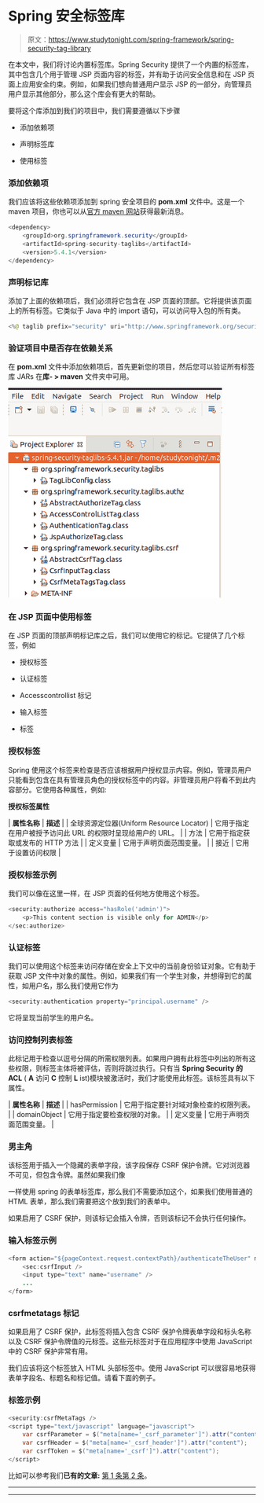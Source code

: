 # Spring 安全标签库

> 原文：<https://www.studytonight.com/spring-framework/spring-security-tag-library>

在本文中，我们将讨论内置标签库。Spring Security 提供了一个内置的标签库，其中包含几个用于管理 JSP 页面内容的标签，并有助于访问安全信息和在 JSP 页面上应用安全约束。例如，如果我们想向普通用户显示 JSP 的一部分，向管理员用户显示其他部分，那么这个库会有更大的帮助。

要将这个库添加到我们的项目中，我们需要遵循以下步骤

*   添加依赖项

*   声明标签库

*   使用标签

### 添加依赖项

我们应该将这些依赖项添加到 spring 安全项目的 **pom.xml** 文件中。这是一个 maven 项目，你也可以从[官方 maven 网站](https://mvnrepository.com/artifact/org.springframework.security/spring-security-taglibs)获得最新消息。

```java
<dependency>
    <groupId>org.springframework.security</groupId>
    <artifactId>spring-security-taglibs</artifactId>
    <version>5.4.1</version>
</dependency> 
```

### 声明标记库

添加了上面的依赖项后，我们必须将它包含在 JSP 页面的顶部。它将提供该页面上的所有标签。它类似于 Java 中的 import 语句，可以访问导入包的所有类。

```java
<%@ taglib prefix="security" uri="http://www.springframework.org/security/tags" %>
```

### 验证项目中是否存在依赖关系

在 **pom.xml** 文件中添加依赖项后，首先更新您的项目，然后您可以验证所有标签库 JARs 在**库- > maven** 文件夹中可用。

![](img/cc3e518c0733a833fab0659b3a0ee1f3.png)

### 在 JSP 页面中使用标签

在 JSP 页面的顶部声明标记库之后，我们可以使用它的标记。它提供了几个标签，例如

*   授权标签

*   认证标签

*   Accesscontrollist 标记

*   输入标签

*   标签

### 授权标签

Spring 使用这个标签来检查是否应该根据用户授权显示内容。例如，管理员用户只能看到包含在具有管理员角色的授权标签中的内容。非管理员用户将看不到此内容部分。它使用各种属性，例如:

**授权标签属性**

| **属性名称** | **描述** |
| 全球资源定位器(Uniform Resource Locator) | 它用于指定在用户被授予访问此 URL 的权限时呈现给用户的 URL。 |
| 方法 | 它用于指定获取或发布的 HTTP 方法 |
| 定义变量 | 它用于声明页面范围变量。 |
| 接近 | 它用于设置访问权限 |

### **授权标签示例**

我们可以像在这里一样，在 JSP 页面的任何地方使用这个标签。

```java
<security:authorize access="hasRole('admin')">
    <p>This content section is visible only for ADMIN</p>
</sec:authorize>
```

### 认证标签

我们可以使用这个标签来访问存储在安全上下文中的当前身份验证对象。它有助于获取 JSP 文件中对象的属性。例如，如果我们有一个学生对象，并想得到它的属性，如用户名，那么我们使用它作为

```java
<security:authentication property="principal.username" />
```

它将呈现当前学生的用户名。

### 访问控制列表标签

此标记用于检查以逗号分隔的所需权限列表。如果用户拥有此标签中列出的所有这些权限，则标签主体将被评估，否则将跳过执行。只有当 **Spring Security 的 ACL** ( **A** 访问 **C** 控制 **L** ist)模块被激活时，我们才能使用此标签。该标签具有以下属性。

| **属性名称** | **描述** |
| hasPermission | 它用于指定要针对域对象检查的权限列表。 |
| domainObject | 它用于指定要检查权限的对象。 |
| 定义变量 | 它用于声明页面范围变量。 |

### 男主角

该标签用于插入一个隐藏的表单字段，该字段保存 CSRF 保护令牌。它对浏览器不可见，但包含令牌。虽然如果我们像

<form>一样使用 spring 的表单标签库，那么我们不需要添加这个，如果我们使用普通的 HTML 表单，那么我们需要把这个放到我们的表单中。</form>

如果启用了 CSRF 保护，则该标记会插入令牌，否则该标记不会执行任何操作。

### 输入标签示例

```java
<form action="${pageContext.request.contextPath}/authenticateTheUser" method="post">
    <sec:csrfInput />
    <input type="text" name="username" />
    ...
</form>
```

### csrfmetatags 标记

如果启用了 CSRF 保护，此标签将插入包含 CSRF 保护令牌表单字段和标头名称以及 CSRF 保护令牌值的元标签。这些元标签对于在应用程序中使用 JavaScript 中的 CSRF 保护非常有用。

我们应该将这个标签放入 HTML 头部标签中。使用 JavaScript 可以很容易地获得表单字段名、标题名和标记值。请看下面的例子。

### 标签示例

```java
<security:csrfMetaTags />
<script type="text/javascript" language="javascript">
    var csrfParameter = $("meta[name='_csrf_parameter']").attr("content");
    var csrfHeader = $("meta[name='_csrf_header']").attr("content");
    var csrfToken = $("meta[name='_csrf']").attr("content");
</script>
```

比如可以参考我们**已有的文章:** [第 1 条](http://www.studytonight.com/spring-framework/display-data-based-on-rbac)[第 2 条](https://www.studytonight.com/spring-framework/user-information)。

* * *

* * *